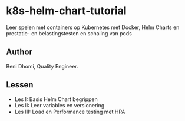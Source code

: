 # k8s-helm-chart-tutorial
Leer spelen met containers op Kubernetes met Docker, Helm Charts en prestatie- en belastingstesten en schaling van pods

## Author
Beni Dhomi, Quality Engineer. 

## Lessen
- Les I:    Basis Helm Chart begrippen
- Les II:   Leer variables en versionering
- Les III:  Load en Performance testing met HPA